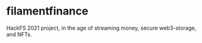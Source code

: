 # filamentfinance
HackFS 2021 project, in the age of streaming money, secure web3-storage, and NFTs. 
